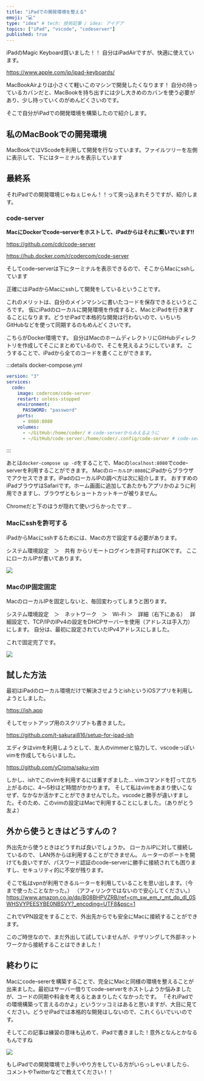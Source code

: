 ```yaml
---
title: "iPadでの開発環境を整える"
emoji: "💻"
type: "idea" # tech: 技術記事 / idea: アイデア
topics: ["iPad", "vscode", "codeserver"]
published: true
---
```


iPadのMagic Keyboard買いました！！
自分はiPadAirですが、快適に使えています。

https://www.apple.com/jp/ipad-keyboards/

MacBookAirよりは小さくて軽いこのマシンで開発したくなります！
自分の持っているカバンだと、MacBookを持ち出すには少し大きめのカバンを使う必要があり、少し持っていくのがめんどくさいのです。

そこで自分がiPadでの開発環境を構築したので紹介します。

## 私のMacBookでの開発環境

MacBookではVScodeを利用して開発を行なっています。ファイルツリーを左側に表示して、下にはターミナルを表示しています


## 最終系

それiPadでの開発環境じゃねぇじゃん！！って突っ込まれそうですが、紹介します。

### code-server

**MacにDockerでcodeｰserverをホストして、iPadからはそれに繋いでいます!!**

https://github.com/cdr/code-server

https://hub.docker.com/r/codercom/code-server

そしてcodeｰserverは下にターミナルを表示できるので、そこからMacにsshしています

正確にはiPadからMacにsshして開発をしているということです。

これのメリットは、自分のメインマシンに書いたコードを保存できるというところです。
仮にiPadのローカルに開発環境を作成すると、MacとiPadを行き来することになります。どうせiPadで本格的な開発は行わないので、いちいちGitHubなどを使って同期するのもめんどくさいです。

こちらがDocker環境です。
自分はMacのホームディレクトリにGitHubディレクトリを作成してそこにまとめているので、そこを見えるようにしています。
こうすることで、iPadから全てのコードを書くことができます。

:::details docker-compose.yml
```yml:docker-compose.yml
version: "3"
services:
  code:
    image: codercom/code-server
    restart: unless-stopped
    environment:
      PASSWORD: "password"
    ports:
      - 8080:8080
    volumes:
      - ~/GitHub:/home/coder/ # code-serverからみえるように
      - ~/GitHub/code-server:/home/coder/.config/code-server # code-serverについている設定をみえるように

```
:::

あとは`docker-compose up -d`をすることで、Macの`localhost:8080`でcodeｰserverを利用することができます。
Macの`ローカルIP:8080`にiPadからブラウザでアクセスできます。iPadのローカルIPの調べ方は次に紹介します。
おすすめのiPadブラウザはSafariです。ホーム画面に追加してあたかもアプリかのように利用できますし、ブラウザともショートカットキーが被りません。

Chromeだと下のほうが隠れて使いづらかったです…

### Macにsshを許可する

iPadからMacにsshするためには、Macの方で設定する必要があります。

システム環境設定　＞　共有 からリモートログインを許可すればOKです。
ここにローカルIPが書いてあります。

![](https://storage.googleapis.com/zenn-user-upload/323d690147f056c763f92d17.png)

### MacのIP固定固定

MacのローカルIPを固定しないと、毎回変わってしまうと困ります。

システム環境設定　＞　ネットワーク　＞　Wi-Fi ＞　詳細（右下にある）　
詳細設定で、TCP/IPのIPv4の設定をDHCPサーバーを使用（アドレスは手入力）にします。
自分は、最初に設定されていたIPv4アドレスにしました。

これで固定完了です。

![](https://storage.googleapis.com/zenn-user-upload/3be96d56b580bf6f29b5c9e8.png)

## 試した方法

最初はiPadのローカル環境だけで解決させようとishというiOSアプリを利用しようとしました。

https://ish.app

そしてセットアップ用のスクリプトも書きました。

https://github.com/t-sakurai816/setup-for-ipad-ish

エディタはvimを利用しようとして、友人のvimmerと協力して、vscodeっぽいvimを作成してもらいました。

https://github.com/yCroma/saku-vim

しかし、ishでこのvimを利用するには重すぎました…
vimコマンドを打って立ち上がるのに、4〜5秒ほど時間がかかります。
そして私はvimをあまり使いこなせず、なかなか活かすことができませんでした。vscodeと勝手が違いすました。そのため、このvimの設定はMacで利用することにしました。（ありがとう友よ）


## 外から使うときはどうすんの？

外出先から使うときはどうすれば良いでしょうか。
ローカルIPに対して接続しているので、 LAN外からは利用することができません。
ルーターのポートを開けても良いですが、パスワード認証のcodeｰserverに勝手に接続されても困りますし、セキュリティ的に不安が残ります。

そこで私はvpnが利用できるルーターを利用していることを思い出します。（今まで使ったことなかった。）
（アフィリンクではないので安心してください。）
https://www.amazon.co.jp/dp/B08BHPVZRB/ref=cm_sw_em_r_mt_dp_dl_0SWHSVYPEESYBE0NBSVY?_encoding=UTF8&psc=1

これでVPN設定をすることで、外出先からでも安全にMacに接続することができます。

このご時世なので、まだ外出して試していませんが、テザリングして外部ネットワークから接続することはできました！

## 終わりに

Macにcodeｰsererを構築することで、完全にMacと同様の環境を整えることが出来ました。最初はサーバー借りてcodeｰserverをホストしようか悩みましたが、コードの同期や料金を考えるとあまりしたくなかったです。
「それiPadでの環境構築って言えるのかよ」というツッコミはあると思いますが、大目に見てください。どうせiPadでは本格的な開発はしないので、これくらいでいいのです。

そしてこの記事は練習の意味も込めて、iPadで書きました！意外となんとかなるもんですね

![](https://storage.googleapis.com/zenn-user-upload/994eafeb5e9349395b39621f.png)

もしiPadでの開発環境で上手いやり方をしている方がいらっしゃいましたら、コメントやTwitterなどで教えてください！！

